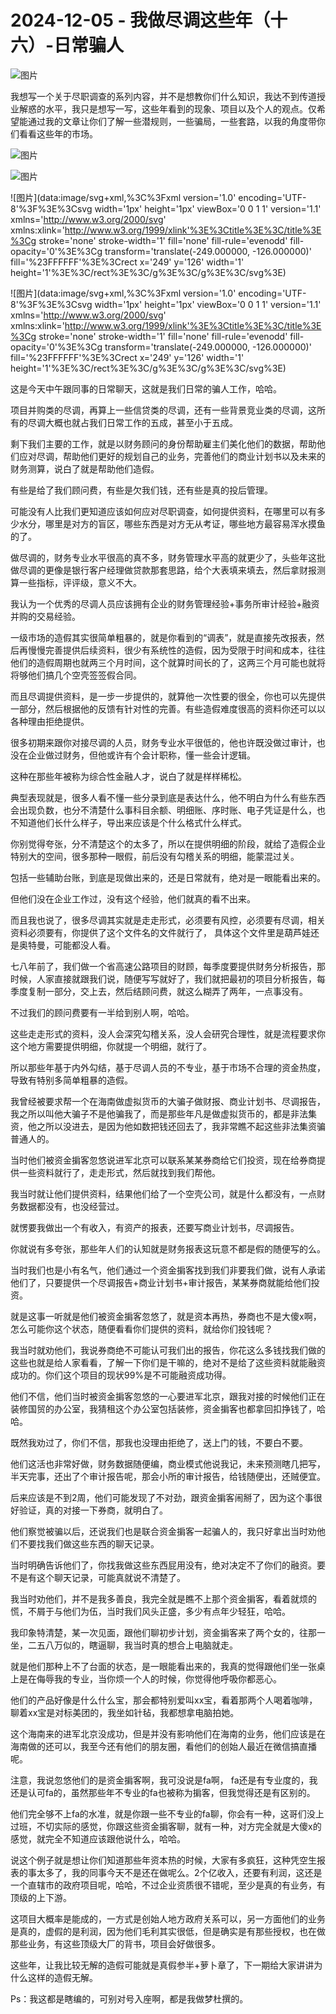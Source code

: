 # 2024-12-05 - 我做尽调这些年（十六）-日常骗人

![图片](https://mmbiz.qpic.cn/mmbiz_jpg/JTrAVGgvYRGDyUCfQNAbp3OPyxkJMzX3iabUBoHgMPOvdDXkPmj3HCBRLib0jvGM7k6gCemMQMbEaCJGNPQGrialQ/640?wx_fmt=jpeg&from=appmsg&tp=webp&wxfrom=5&wx_lazy=1)

我想写一个关于尽职调查的系列内容，并不是想教你们什么知识，我达不到传道授业解惑的水平，我只是想写一写，这些年看到的现象、项目以及个人的观点。仅希望能通过我的文章让你们了解一些潜规则，一些骗局，一些套路，以我的角度带你们看看这些年的市场。

![图片](https://mmbiz.qpic.cn/mmbiz_png/JTrAVGgvYRGDyUCfQNAbp3OPyxkJMzX3YYv7qarnEjX1mLa2JtxODTWGP6lPo3npDLHDib2YPKmo5yM90pzQHjw/640?wx_fmt=png&from=appmsg&tp=webp&wxfrom=5&wx_lazy=1)

![图片](https://mmbiz.qpic.cn/mmbiz_png/JTrAVGgvYRGDyUCfQNAbp3OPyxkJMzX3fyqhU2l3ETRknkUBCJzST4r9bJS8q583jiclMu7k03mhZVaeHvVIjGA/640?wx_fmt=png&from=appmsg&tp=webp&wxfrom=5&wx_lazy=1)

![图片](data:image/svg+xml,%3C%3Fxml version='1.0' encoding='UTF-8'%3F%3E%3Csvg width='1px' height='1px' viewBox='0 0 1 1' version='1.1' xmlns='http://www.w3.org/2000/svg' xmlns:xlink='http://www.w3.org/1999/xlink'%3E%3Ctitle%3E%3C/title%3E%3Cg stroke='none' stroke-width='1' fill='none' fill-rule='evenodd' fill-opacity='0'%3E%3Cg transform='translate(-249.000000, -126.000000)' fill='%23FFFFFF'%3E%3Crect x='249' y='126' width='1' height='1'%3E%3C/rect%3E%3C/g%3E%3C/g%3E%3C/svg%3E)

![图片](data:image/svg+xml,%3C%3Fxml version='1.0' encoding='UTF-8'%3F%3E%3Csvg width='1px' height='1px' viewBox='0 0 1 1' version='1.1' xmlns='http://www.w3.org/2000/svg' xmlns:xlink='http://www.w3.org/1999/xlink'%3E%3Ctitle%3E%3C/title%3E%3Cg stroke='none' stroke-width='1' fill='none' fill-rule='evenodd' fill-opacity='0'%3E%3Cg transform='translate(-249.000000, -126.000000)' fill='%23FFFFFF'%3E%3Crect x='249' y='126' width='1' height='1'%3E%3C/rect%3E%3C/g%3E%3C/g%3E%3C/svg%3E)

这是今天中午跟同事的日常聊天，这就是我们日常的骗人工作，哈哈。

项目并购类的尽调，再算上一些信贷类的尽调，还有一些背景竞业类的尽调，这所有的尽调大概也就占我们日常工作的五成，甚至小于五成。

剩下我们主要的工作，就是以财务顾问的身份帮助雇主们美化他们的数据，帮助他们应对尽调，帮助他们更好的规划自己的业务，完善他们的商业计划书以及未来的财务测算，说白了就是帮助他们造假。

有些是给了我们顾问费，有些是欠我们钱，还有些是真的投后管理。

可能没有人比我们更知道应该如何应对尽职调查，如何提供资料，在哪里可以有多少水分，哪里是对方的盲区，哪些东西是对方无从考证，哪些地方最容易浑水摸鱼的了。

做尽调的，财务专业水平很高的真不多，财务管理水平高的就更少了，头些年这批做尽调的更像是银行客户经理做贷款那套思路，给个大表填来填去，然后拿财报测算一些指标，评评级，意义不大。

我认为一个优秀的尽调人员应该拥有企业的财务管理经验+事务所审计经验+融资并购的交易经验。

一级市场的造假其实很简单粗暴的，就是你看到的“调表”，就是直接先改报表，然后再慢慢完善提供后续资料，很少有系统性的造假，因为受限于时间和成本，往往他们的造假周期也就两三个月时间，这个就算时间长的了，这两三个月可能也就将将够他们搞几个空壳签签假合同。

而且尽调提供资料，是一步一步提供的，就算他一次性要的很全，你也可以先提供一部分，然后根据他的反馈有针对性的完善。有些造假难度很高的资料你还可以以各种理由拒绝提供。

很多初期来跟你对接尽调的人员，财务专业水平很低的，他也许既没做过审计，也没在企业做过财务，但他或许有个会计职称，懂一些会计逻辑。

这种在那些年被称为综合性金融人才，说白了就是样样稀松。

典型表现就是，很多人看不懂一些分录到底是表达什么，他不明白为什么有些东西会出现负数，也分不清楚什么事科目余额、明细账、序时账、电子凭证是什么，也不知道他们长什么样子，导出来应该是个什么格式什么样式。

你别觉得夸张，分不清楚这个的太多了，所以在提供明细的阶段，就给了造假企业特别大的空间，很多那种一眼假，前后没有勾稽关系的明细，能蒙混过关。

包括一些辅助台账，到底是现做出来的，还是日常就有，绝对是一眼能看出来的。

但他们没在企业工作过，没有这个经验，他们就真的看不出来。

而且我也说了，很多尽调其实就是走走形式，必须要有风控，必须要有尽调，相关资料必须要有，你提供了这个文件名的文件就行了， 具体这个文件里是葫芦娃还是奥特曼，可能都没人看。

七八年前了，我们做一个省高速公路项目的财顾，每季度要提供财务分析报告，那时候，人家直接就跟我们说，随便写写就好了，我们就把最初的项目分析报告，每季度复制一部分，交上去，然后结顾问费，就这么糊弄了两年，一点事没有。

不过我们的顾问费要有一半给到别人啊，哈哈。

这些走走形式的资料，没人会深究勾稽关系，没人会研究合理性，就是流程要求你这个地方需要提供明细，你就提一个明细，就行了。

所以那些年基于内外勾结，基于尽调人员的不专业，基于市场不合理的资金热度，导致有特别多简单粗暴的造假。

我曾经被要求帮一个在海南做虚拟货币的大骗子做财报、商业计划书、尽调报告，我之所以叫他大骗子不是他骗我了，而是那些年凡是做虚拟货币的，都是非法集资，他之所以没进去，是因为他如数把钱还回去了，我非常瞧不起这些非法集资骗普通人的。

当时他们被资金掮客忽悠说进军北京可以联系某某券商给它们投资，现在给券商提供一些资料就行了，走走形式，然后就找到我们帮他。

我当时就让他们提供资料，结果他们给了一个空壳公司，就是什么都没有，一点财务数据都没有，也没经营过。

就愣要我做出一个有收入，有资产的报表，还要写商业计划书，尽调报告。

你就说有多夸张，那些年人们的认知就是财务报表这玩意不都是假的随便写的么。

当时我们也是小有名气，他们通过一个资金掮客找到我们非要我们做，说有人承诺他们了，只要提供一个尽调报告+商业计划书+审计报告，某某券商就能给他们投资。

就是这事一听就是他们被资金掮客忽悠了，就是资本再热，券商也不是大傻x啊，怎么可能你这个状态，随便看看你们提供的资料，就给你们投钱呢？

我当时就劝他们，我说券商绝不可能认可我们出的报告，你花这么多钱找我们做的这些也就是给人家看看，了解一下你们是干嘛的，绝对不是给了这些资料就能融资成功的。你们这个项目的现状99%是不可能融资成功得。

他们不信，他们当时被资金掮客忽悠的一心要进军北京，跟我对接的时候他们正在装修国贸的办公室，我猜租这个办公室包括装修，资金掮客也都拿回扣挣钱了，哈哈。

既然我劝过了，你们不信，那我也没理由拒绝了，送上门的钱，不要白不要。

他们这活也非常好做，财务数据随便编，商业模式他说我记，未来预测瞎几把写，半天完事，还出了个审计报告呢，那会小所的审计报告，给钱随便出，还贼便宜。

后来应该是不到2周，他们可能发现了不对劲，跟资金掮客闹掰了，因为这个事很好验证，真的对接一下券商，就明白了。

他们察觉被骗以后，还说我们也是联合资金掮客一起骗人的，我只好拿出当时劝他们不要找我们做这些东西的聊天记录。

当时明确告诉他们了，你找我做这些东西屁用没有，绝对决定不了你们的融资。要不是有这个聊天记录，可能真就说不清楚了。

我当时劝他们，并不是我多善良，我完全就是瞧不上那个资金掮客，看着就烦的慌，不屑于与他们为伍，当时我们风头正盛，多少有点年少轻狂，哈哈。

我印象特清楚，某一次见面，跟他们聊初步计划，资金掮客来了两个女的，往那一坐，二五八万似的，瞎逼聊，我当时真的想合上电脑就走。

就是他们那种上不了台面的状态，是一眼能看出来的，我真的觉得跟他们坐一张桌上是在侮辱我的专业，当你烦一个人的时候，你觉得他呼吸你都恶心。

他们的产品好像是什么什么宝，那会都特别爱叫xx宝，看着那两个人喝着咖啡，聊着xx宝是对标美团的，我坐如针毡，我都想拿电脑拍她。

这个海南来的进军北京没成功，但是并没有影响他们在海南的业务，他们应该是在海南做的还可以，我至今还有他们的朋友圈，看他们的创始人最近在微信搞直播呢。

注意，我说忽悠他们的是资金掮客啊，我可没说是fa啊， fa还是有专业度的，我还是认可fa的，虽然那些年不专业的fa也被称为掮客，但我觉得还是有区别的。

他们完全够不上fa的水准，就是你跟一些不专业的fa聊，你会有一种，这哥们没上过班，不切实际的感觉，你跟这些资金掮客聊，就有一种，对方完全就是大傻x的感觉，就完全不知道应该跟他说什么，哈哈。

说这个例子就是想让你们知道那些年资本热的时候，大家有多疯狂，这种凭空生报表的事太多了，我的同事今天不是还在做呢么。2个亿收入，还要有利润，这还是一个直辖市的政府项目呢，哈哈，不过企业资质很不错呢，至少是真的有业务，有顶级的上下游。

这项目大概率是能成的，一方式是创始人地方政府关系可以，另一方面他们的业务是真的，虚假的是利润，因为他们毛利其实很低，但是确实是有那些授权，也在做那些业务，有这些顶级大厂的背书，项目会好做很多。

这些年，让我比较无解的造假可能就是真假参半+萝卜章了，下一期给大家讲讲为什么这样的造假无解。

Ps：我这都是瞎编的，可别对号入座啊，都是我做梦杜撰的。